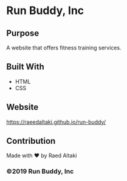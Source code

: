 # Run Buddy, Inc

## Purpose
A website that offers fitness training services. 

## Built With
* HTML
* CSS

## Website
https://raeedaltaki.github.io/run-buddy/

## Contribution
Made with ❤️ by Raed Altaki

### ©️2019 Run Buddy, Inc 
